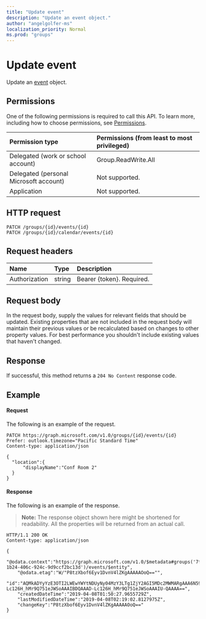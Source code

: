 ```yaml
---
title: "Update event"
description: "Update an event object."
author: "angelgolfer-ms"
localization_priority: Normal
ms.prod: "groups"
---
```


# Update event
Update an [event](../resources/event.md) object.

## Permissions
One of the following permissions is required to call this API. To learn more, including how to choose permissions, see [Permissions](/graph/permissions-reference).

|Permission type      | Permissions (from least to most privileged)              |
|:--------------------|:---------------------------------------------------------|
|Delegated (work or school account) | Group.ReadWrite.All    |
|Delegated (personal Microsoft account) | Not supported.    |
|Application | Not supported. |

## HTTP request
<!-- { "blockType": "ignored" } -->
```http
PATCH /groups/{id}/events/{id}
PATCH /groups/{id}/calendar/events/{id}
```

## Request headers
| Name       | Type | Description|
|:-----------|:------|:----------|
| Authorization  | string  | Bearer {token}. Required. |

## Request body
In the request body, supply the values for relevant fields that should be updated. Existing properties that are not included in the request body will maintain their previous values or be recalculated based on changes to other property values. For best performance you shouldn't include existing values that haven't changed.

## Response
If successful, this method returns a `204 No Content` response code.

## Example
#### Request
The following is an example of the request.

<!-- {
  "blockType": "request",
  "name": "update_group_event"
}-->
```http
PATCH https://graph.microsoft.com/v1.0/groups/{id}/events/{id}
Prefer: outlook.timezone="Pacific Standard Time"
Content-type: application/json

{
  "location":{
      "displayName":"Conf Room 2"
  }
}
```

#### Response
The following is an example of the response.
>**Note:** The response object shown here might be shortened for readability. All the properties will be returned from an actual call.

<!-- {
  "blockType": "response",
  "truncated": true,
  "@odata.type": "microsoft.graph.event"
} -->
```http
HTTP/1.1 200 OK
Content-type: application/json

{
	"@odata.context":"https://graph.microsoft.com/v1.0/$metadata#groups('7fe8323e-1b24-406c-924c-9d9ccf2bc13d')/events/$entity",
	"@odata.etag":"W/"P8tzXbof6Eyv1DvnV4lZKgAAAAAOoQ=="",
	"id":"AQMkADYyYzE3OTI2LWEwYWYtNDUyNy04MzY3LTg1ZjY2AGI5MDc2MWMARgAAA6N59kpn6OZEoMnfCg9P4B8HAD-Lc126H_hMr9Q751eJWSoAAAIBDQAAAD-Lc126H_hMr9Q751eJWSoAAAIU-QAAAA==",
	"createdDateTime":"2019-04-08T01:50:27.9655729Z",
	"lastModifiedDateTime":"2019-04-08T02:19:02.8127975Z",
	"changeKey":"P8tzXbof6Eyv1DvnV4lZKgAAAAAOoQ=="
}
```

<!-- uuid: 8fcb5dbc-d5aa-4681-8e31-b001d5168d79
2015-10-25 14:57:30 UTC -->
<!-- {
  "type": "#page.annotation",
  "description": "Update event",
  "keywords": "",
  "section": "documentation",
  "tocPath": ""
}-->
